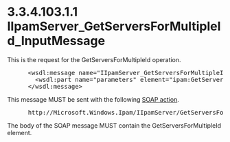 <html dir="LTR" xmlns:mshelp="http://msdn.microsoft.com/mshelp" xmlns:ddue="http://ddue.schemas.microsoft.com/authoring/2003/5" xmlns:xlink="http://www.w3.org/1999/xlink" xmlns:tool="http://www.microsoft.com/tooltip">
 <body>
 <div id="header">
 <h1 class="heading">3.3.4.103.1.1 IIpamServer_GetServersForMultipleId_InputMessage</h1>
 </div>
 <div id="mainSection">
 <div id="mainBody">
 <div id="allHistory" class="saveHistory"></div>
 <div id="sectionSection0" class="section" name="collapseableSection">
 

<p>This is the request for the GetServersForMultipleId
operation.</p>

<dl>
<dd>
<div><pre> &lt;wsdl:message name=&quot;IIpamServer_GetServersForMultipleId_InputMessage&quot;&gt;
   &lt;wsdl:part name=&quot;parameters&quot; element=&quot;ipam:GetServersForMultipleId&quot; /&gt;
 &lt;/wsdl:message&gt;
</pre></div>
</dd></dl>

<p>This message MUST be sent with the following <a href="21b4a631-8f28-420f-822f-c5f879d5046e.md#gt_c1358651-96c1-4ce0-8e1f-b0b7a94145e3">SOAP action</a>.</p>

<dl>
<dd>
<div><pre> http://Microsoft.Windows.Ipam/IIpamServer/GetServersForMultipleId
</pre></div>
</dd></dl>

<p>The body of the SOAP message MUST contain the GetServersForMultipleId
element.</p>


 </div>
 </div>
 </div>
 </body>
</html>